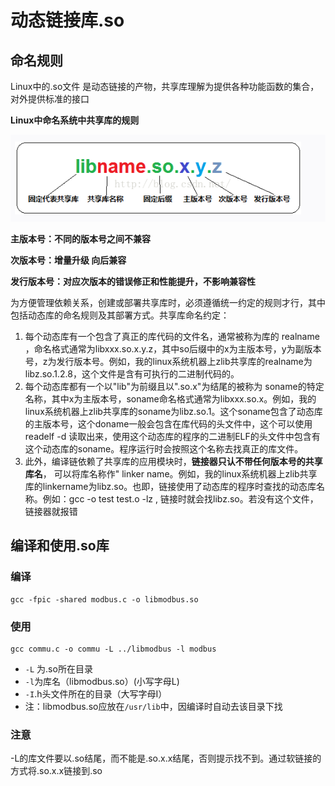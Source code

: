# 动态链接库.so

## 命名规则

Linux中的.so文件 是动态链接的产物，共享库理解为提供各种功能函数的集合，对外提供标准的接口

**Linux中命名系统中共享库的规则**

![动态库命名](pic/20190813092818996.png)

**主版本号：不同的版本号之间不兼容**

**次版本号：增量升级 向后兼容**

**发行版本号：对应次版本的错误修正和性能提升，不影响兼容性**

为方便管理依赖关系，创建或部署共享库时，必须遵循统一约定的规则才行，其中包括动态库的命名规则及其部署方式。共享库命名约定：

1. 每个动态库有一个包含了真正的库代码的文件名，通常被称为库的 realname ，命名格式通常为libxxx.so.x.y.z，其中so后缀中的x为主版本号，y为副版本号，z为发行版本号。例如，我的linux系统机器上zlib共享库的realname为 libz.so.1.2.8，这个文件是含有可执行的二进制代码的。
2. 每个动态库都有一个以"lib"为前缀且以".so.x"为结尾的被称为 soname的特定名称，其中x为主版本号，soname命名格式通常为libxxx.so.x。例如，我的linux系统机器上zlib共享库的soname为libz.so.1。这个soname包含了动态库的主版本号，这个doname一般会包含在库代码的头文件中，这个可以使用 readelf -d 读取出来，使用这个动态库的程序的二进制ELF的头文件中包含有这个动态库的soname。程序运行时会按照这个名称去找真正的库文件。
3. 此外，编译链依赖了共享库的应用模块时，**链接器只认不带任何版本号的共享库名**， 可以将库名称作" linker name。例如，我的linux系统机器上zlib共享库的linkername为libz.so。也即，链接使用了动态库的程序时查找的动态库名称。例如：gcc -o test test.o -lz , 链接时就会找libz.so。若没有这个文件，链接器就报错

## 编译和使用.so库

### 编译

```shell
gcc -fpic -shared modbus.c -o libmodbus.so
```

### 使用

```shell
gcc commu.c -o commu -L ../libmodbus -l modbus
```

* `-L` 为.so所在目录
* `-l`为库名（libmodbus.so）(小写字母L)
* `-I`.h头文件所在的目录（大写字母I）
* 注：libmodbus.so应放在`/usr/lib`中，因编译时自动去该目录下找

### 注意

-L的库文件要以.so结尾，而不能是.so.x.x结尾，否则提示找不到。通过软链接的方式将.so.x.x链接到.so

